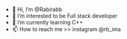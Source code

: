 - 👋 Hi, I’m @Rabirabb
- 👀 I’m interested to be Full stack developer
- 🌱 I’m currently learning C++
- 📫 How to reach me >> instagram @rb_ima

<!---
Rabirabb/Rabirabb is a ✨ special ✨ repository because its `README.md` (this file) appears on your GitHub profile.
You can click the Preview link to take a look at your changes.
--->
